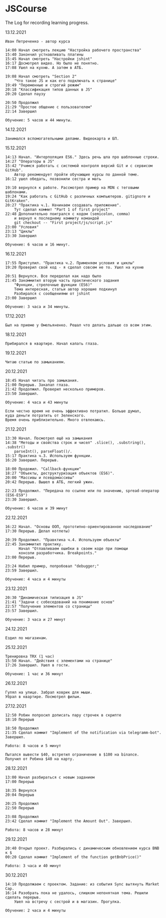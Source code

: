 # JSCourse
The Log for recording learning progress.

13.12.2021

	Иван Петреченко - автор курса 
	
	14:00 Начал смотреть лекцию "Настройка рабочего пространства"
	15:40 Закончил устнавливать плагины
	15:45 Начал смотреть "Настройки jshint" 
	16:17 Досмотрел видео. Но было не понятно.
	17:08 Ушел на кухню. А затем в АТБ.
	
	19:08 Начал смотреть "Section 2"
		"Что такое JS и как его подключать к странице"
	19:49 "Переменные и строгий режим"
	20:18 "Классификация типов данных в JS"
	20:20 Сделал паузу
	
	20:50 Продолжил
	21:29 "Простое общение с пользователем"
	22:14 Завершил
	
	Обучение: 5 часов и 44 минуты.

14.12.2021

	Занимался вспомогательными делами. Видеокарта и БП.
	
15.12.2021

	14:13 Начал. "Интерполяция ES6." Здесь речь шла про шаблонные строки.
	14:27 "Операторы в JS"
	15:42 "Учимся работать с системой контроля версий Git и с сервисом GitHub". 
		Автор рекомендует пройти обучающие курсы по данной теме.
	16:12 ушел обедать, позвонили сестра и мать 
	
	19:10 вернулся к работе. Рассмотрел пример на MDN с теговыми шаблонами.
	19:24 "Как работать с GitHub с различных компьютеров. gitignore и GitKraken". 
	20:27 "Практика ч.1. Начинаем создавать приложение". 
		Тут сделал коммит "Part 1 of first project"
	22:48 Дополнительно поигрался с кодом (semicolon, comma) 
		и вернул к последнему коммиту командой 
		git checkout -- "First project/js/script.js" 	
	23:00 "Условия"
	23:13 "Циклы"
	23:30 Завершил
	
	Обучение: 6 часов и 16 минут.
	
16.12.2021

	17:55 Приступил. "Практика ч.2. Применяем условия и циклы"
	19:20 Проверил свой код - я сделал совсем не то. Ушел на кухню
	
	20:51 Вернулся. Все переделал как надо было
	21:45 Закоммитил вторую часть практического задания
		"Функции, стрелочные функции (ES6)" 
		Тема интересная, статьи автор хорошие подкинул
		Разбирался с сообщениями от jshint
	23:00 Завершил 
	
	Обучение: 3 часа и 34 минуты.
	
17.12.2021
	
	Был на приеме у Омельяненко. Решал что делать дальше со всем этим.
	
18.12.2021
	
	Прибирался в квартире. Начал капать глаза.

19.12.2021

	Читаю статью по замыканиям.
	
20.12.2021

	18:45 Начал читать про замыкания. 
	21:00 Перерыв. Закапал глаза.
	21:42 Продолжил. Проверил несколько примеров.
	23:50 Завершил.
	
	Обучение: 4 часа и 43 минуты
	
	Если честно время не очень эффективно потратил. Больше думал,
	куда деньги потратить от Зеленского.
	Время очень приблизительно. Много отвлекаюсь.
	
21.12.2021

	13:30 Начал. Посмотрел ещё на замыкания
	14:38 "Методы и свойства строк и чисел" .slice(), .substring(), .substr()
		parseInt(), parseFloat()/.
	15:17 Практика ч.3. Используем функции.
	16:20 Завершил. Перерыв.
	
	18:00 Продожил. "Callback-функции"
	18:27 "Объекты, деструктуризация объектов (ES6)". 
	20:00 "Массивы и псевдомассивы"
	20:42 Перерыв. Вышел в АТБ, легкий ужин.
	
	22:23 Продолжил. "Передача по ссылке или по значению, spread-оператор (ES6-ES9")
	23:30 Завершил.
	
	Обучение: 6 часов и 39 минут
	
22.12.2021	

	16:22 Начал. "Основы ООП, прототипно-ориентированное наследование"
	17:30 Перерыв. Делал котлеты)
	
	20:39 Продолжил. "Правктика ч.4. Используем объекты"
	22:45 Закоммитил практику.
	      Начал "Отлавливаем ошибки в своем коде при помощи
	      консоли разработчика. Breakpoints."
	23:00 Перерыв.
	
	23:24 Набил пример, попробовал "debugger;"
	23:59 Завершил.
	
	Обучение: 4 часа и 4 минуты
	
	
23.12.2021

	20:30 "Динамическая типизация в JS"
	21:41 "Задачи с собеседований на понимание основ"
	22:57 "Получение элементов со страницы"
	23:57 Завершил.
	
	Обучение: 3 часа и 27 минут
	
24.12.2021

	Ездил по магазинам. 

25.12.2021
	
	Тренировка TRX (1 час)
	15:50 Начал. "Действия с элементами на странице"
	17:26 Завершил. Ушел в гости.
	
	Обучение: 1 час и 36 минут

26.12.2021
	
	Гулял на улице. Забрал коврик для мыши.
	Убрал в квартире. Посмотрел фильм.

27.12.2021
	
	12:50 Робин попросил дописать пару строчек в скрипте
	18:10 Перерыв
	
	18:50 Продолжил
	21:35 Сделал коммит "Implement of the notification via telegramm-bot". Завершил.
	
	Работа: 8 часов и 5 минут
	
	Пытался вывести $40, встретил ограничение в $100 на binance.
	Получил от Робина $40 на карту.
	
28.12.2021

	13:00 Начал разбираться с новым заданием
	17:00 Перерыв
	
	18:35 Вернулся
	20:04 Перерыв
	
	20:25 Продолжил
	22:50 Перерыв
	
	23:08 Продолжил
	23:42 Сделал коммит "Implement the Amount Out". Завершил.
	
	Работа: 8 часов и 28 минут

29.12.2021 

	20:40 Открыл проект. Разбирались с динамическим обновлением курса BNB к $
	00:20 Сделал коммит "Implement of the function getBnbPrice()"
	
	Работа: 3 часа и 40 минут

30.12.2021
	
	14:10 Продолжаем с проектом. Задание: из события Sync вытянуть Market Cap.
	16:14 Разобрать пока не удалось, слишком непонятная тема. Решили сделать перерыв.
		Ушел на встречу с сестрой и в магазин. Прогулка.
	
	Обучение: 2 часа и 4 минуты
	
	

